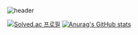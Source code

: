 
![header](https://capsule-render.vercel.app/api?type=wave&color=auto&height=300&section=header&text=꾸준한개발자%20류명재입니다&fontSize=50)

[![Solved.ac
프로필](http://mazassumnida.wtf/api/v2/generate_badge?boj=fbaudwo144)](https://solved.ac/fbaudwo144)
[![Anurag's GitHub stats](https://github-readme-stats.vercel.app/api?username=xaczxzz)](https://github.com/anuraghazra/github-readme-stats)
